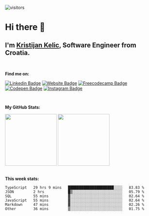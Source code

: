 ![visitors](https://visitor-badge.glitch.me/badge?page_id=KristijanKelic)

# Hi there 👋

## I'm <a href="https://kristijankelic.vercel.app" target="_blank">Kristijan Kelic</a>, Software Engineer from Croatia.

<br/>

**Find me on:**

[![Linkedin Badge](https://img.shields.io/badge/linkedin-%230077B5.svg?style=for-the-badge&logo=linkedin&logoColor=white)](https://linkedin.com/in/kristijankelic/)
[![Website Badge](https://img.shields.io/badge/website-3d89fc?style=for-the-badge&logo=google%20chrome&logoColor=white)](https://kristijankelic.vercel.app/)
[![Freecodecamp Badge](https://img.shields.io/badge/Freecodecamp-%23123.svg?&style=for-the-badge&logo=freecodecamp&logoColor=green)](https://www.freecodecamp.org/kristijankelic/)
[![Codepen Badge](https://img.shields.io/badge/Codepen-000000?style=for-the-badge&logo=codepen&logoColor=white)](https://codepen.io/KristijanKelic/)
[![Instagram Badge](https://img.shields.io/badge/Instagram-%23E4405F.svg?style=for-the-badge&logo=Instagram&logoColor=white)](https://www.instagram.com/kristijankelic/)

<br/>

**My GitHub Stats:**

<div>
  <img height="170em" src="https://github-readme-stats.vercel.app/api?username=KristijanKelic&show_icons=true&hide_border=true&count_private=true&include_all_commits=true&theme=dark" />
  <img height="170em" src="https://github-readme-stats.vercel.app/api/top-langs/?username=KristijanKelic&show_icons=true&hide_border=true&layout=compact&theme=dark"/>
</div>

<br/>

**This week stats:**

<!--START_SECTION:waka-->

```text
TypeScript   29 hrs 9 mins   █████████████████████░░░░   83.83 %
JSON         2 hrs           █▒░░░░░░░░░░░░░░░░░░░░░░░   05.79 %
SQL          55 mins         ▓░░░░░░░░░░░░░░░░░░░░░░░░   02.64 %
JavaScript   55 mins         ▓░░░░░░░░░░░░░░░░░░░░░░░░   02.64 %
Markdown     47 mins         ▓░░░░░░░░░░░░░░░░░░░░░░░░   02.26 %
Other        36 mins         ▒░░░░░░░░░░░░░░░░░░░░░░░░   01.75 %
```

<!--END_SECTION:waka-->
